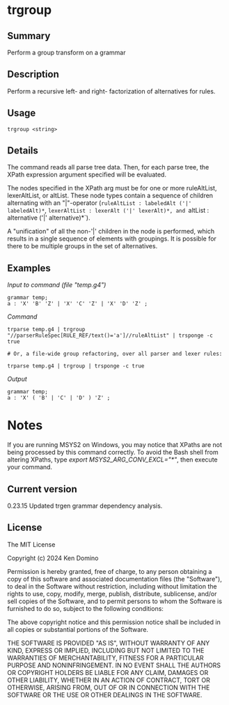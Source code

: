 # trgroup

## Summary

Perform a group transform on a grammar

## Description

Perform a recursive left- and right- factorization of alternatives for rules.

## Usage

    trgroup <string>

## Details

The command reads all parse tree data. Then, for each parse tree,
the XPath expression argument specified will be evaluated.

The nodes specified in the XPath arg must be for one or more
ruleAltList, lexerAltList, or altList. These node types contain
a sequence of children alternating with an "|"-operator
(`ruleAltList : labeledAlt ('|' labeledAlt)*`,
`lexerAltList : lexerAlt ('|' lexerAlt)*, and
`altList : alternative ('|' alternative)*`).

A "unification" of all the non-'|' children in the node is performed,
which results in a single sequence of elements with groupings. It is
possible for there to be multiple groups in the set of alternatives.

## Examples

_Input to command (file "temp.g4")_

    grammar temp;
    a : 'X' 'B' 'Z' | 'X' 'C' 'Z' | 'X' 'D' 'Z' ;

_Command_

    trparse temp.g4 | trgroup "//parserRuleSpec[RULE_REF/text()='a']//ruleAltList" | trsponge -c true
    
    # Or, a file-wide group refactoring, over all parser and lexer rules:
    
    trparse temp.g4 | trgroup | trsponge -c true

_Output_

    grammar temp;
    a : 'X' ( 'B' | 'C' | 'D' ) 'Z' ;

# Notes

If you are running MSYS2 on Windows, you may notice that XPaths are not being
processed by this command correctly. To avoid the Bash shell from altering
XPaths, type _export MSYS2_ARG_CONV_EXCL="*"_, then execute your command.

## Current version

0.23.15 Updated trgen grammar dependency analysis.

## License

The MIT License

Copyright (c) 2024 Ken Domino

Permission is hereby granted, free of charge, 
to any person obtaining a copy of this software and 
associated documentation files (the "Software"), to 
deal in the Software without restriction, including 
without limitation the rights to use, copy, modify, 
merge, publish, distribute, sublicense, and/or sell 
copies of the Software, and to permit persons to whom 
the Software is furnished to do so, 
subject to the following conditions:

The above copyright notice and this permission notice 
shall be included in all copies or substantial portions of the Software.

THE SOFTWARE IS PROVIDED "AS IS", WITHOUT WARRANTY OF ANY KIND, 
EXPRESS OR IMPLIED, INCLUDING BUT NOT LIMITED TO THE WARRANTIES 
OF MERCHANTABILITY, FITNESS FOR A PARTICULAR PURPOSE AND NONINFRINGEMENT. 
IN NO EVENT SHALL THE AUTHORS OR COPYRIGHT HOLDERS BE LIABLE FOR 
ANY CLAIM, DAMAGES OR OTHER LIABILITY, WHETHER IN AN ACTION OF CONTRACT, 
TORT OR OTHERWISE, ARISING FROM, OUT OF OR IN CONNECTION WITH THE 
SOFTWARE OR THE USE OR OTHER DEALINGS IN THE SOFTWARE.
